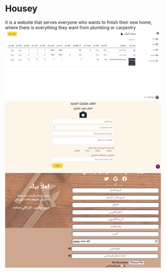 # Housey
It is a website that serves everyone who wants to finish their new home, where there is everything they want from plumbing or carpentry
![dashboard](./dash.jpg)
![createProduct](./create.jpg)
![User](./nn.png)

